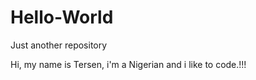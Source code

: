 # Hello-World
Just another repository


Hi, my name is Tersen, i'm a Nigerian and i like to code.!!!
